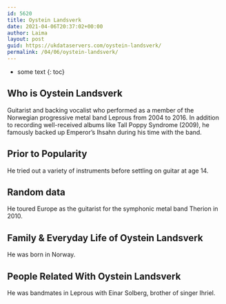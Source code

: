 ```yaml
---
id: 5620
title: Oystein Landsverk
date: 2021-04-06T20:37:02+00:00
author: Laima
layout: post
guid: https://ukdataservers.com/oystein-landsverk/
permalink: /04/06/oystein-landsverk/
---
```


* some text
{: toc}


## Who is Oystein Landsverk
                  
                  
                  
Guitarist and backing vocalist who performed as a member of the Norwegian progressive metal band Leprous from 2004 to 2016. In addition to recording well-received albums like Tall Poppy Syndrome (2009), he famously backed up Emperor&#8217;s Ihsahn during his time with the band. 
                  
              
            
              
            
                
                
                
## Prior to Popularity
                  
                  
                  
He tried out a variety of instruments before settling on guitar at age 14.
                  
              
            
              
            
                
                
                
## Random data
                  
                  
                  
He toured Europe as the guitarist for the symphonic metal band Therion in 2010.
                  
              
            
              
            
                
                
                
## Family & Everyday Life of Oystein Landsverk
                  
                  
                  
He was born in Norway.
                  
              
            
              
            
                
                
                
## People Related With Oystein Landsverk
                  
                  
                  
He was bandmates in Leprous with Einar Solberg, brother of singer Ihriel.
                  
              
            
              
            
                
              
            
              
              
            
            
              
            
          
          
          